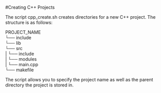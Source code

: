 #Creating C++ Projects

The script cpp_create.sh creates directories for a new C++ project. The structure is as follows:

PROJECT_NAME  
└── include  
└── lib  
└── src  
|   └── include  
|   └── modules  
|   └── main.cpp  
└── makefile  

The script allows you to specify the project name as well as the parent directory the project is stored in.
